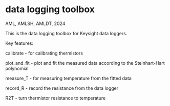 # data logging toolbox
AML, AMLSH, AMLDT, 2024


This is the data logging toolbox for Keysight data loggers.


Key features:

calibrate       - for calibrating thermistors

plot_and_fit    - plot and fit the measured data according to the Steinhart-Hart polynomial

measure_T       - for measuring temperature from the fitted data

record_R        - record the resistance from the data logger

R2T             - turn thermistor resistance to temperature